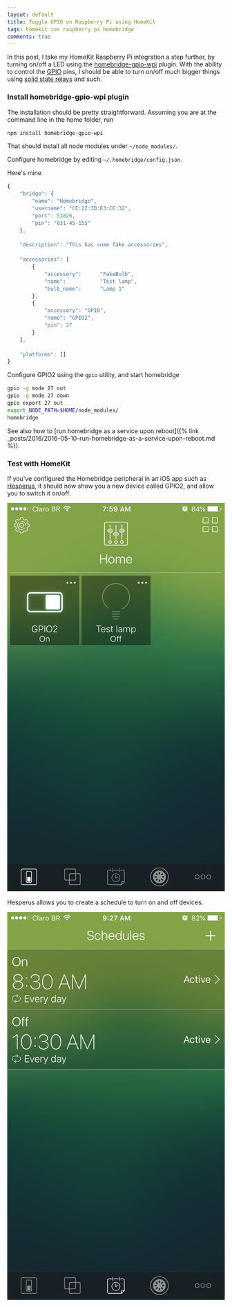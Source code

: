 ```yaml
---
layout: default
title: Toggle GPIO on Raspberry Pi using HomeKit
tags: homekit ios raspberry pi homebridge
comments: true
---
```


In this post, I take my HomeKit Raspberry Pi integration a step further, by turning on/off a LED using the [homebridge-gpio-wpi](https://www.npmjs.com/package/homebridge-gpio-wpi) plugin. With the ability to control the [GPIO](https://www.raspberrypi.org/documentation/usage/gpio/) pins, I should be able to turn on/off much bigger things using [solid state relays](https://www.sparkfun.com/products/13015) and such.

### Install homebridge-gpio-wpi plugin

The installation should be pretty straightforward. Assuming you are at the command line in the home folder, run

```bash
npm install homebridge-gpio-wpi
```

That should install all node modules under `~/node_modules/`.

Configure homebridge by editing `~/.homebridge/config.json`.

Here's mine

```javascript
{
    "bridge": {
        "name": "Homebridge",
        "username": "CC:22:3D:E3:CE:32",
        "port": 51826,
        "pin": "031-45-155"
    },

    "description": "This has some fake accessories",

    "accessories": [
        {
            "accessory":      "FakeBulb",
            "name":           "Test lamp",
            "bulb_name":      "Lamp 1"
        },
        {
            "accessory": "GPIO",
            "name": "GPIO2",
            "pin": 27
        }
    ],

    "platforms": []
}
```

Configure GPIO2 using the `gpio` utility, and start homebridge

```bash
gpio -g mode 27 out
gpio -g mode 27 down
gpio export 27 out
export NODE_PATH=$HOME/node_modules/
homebridge
```

See also how to [run homebridge as a service upon reboot]({% link _posts/2016/2016-05-10-run-homebridge-as-a-service-upon-reboot.md %}).

### Test with HomeKit

If you've configured the Homebridge peripheral in an iOS app such as [Hesperus](https://itunes.apple.com/us/app/hesperus/id969348892?mt=8), it should now show you a new device called GPIO2, and allow you to switch it on/off.

![LED](/assets/img/ios-homekit-hesperus-led.jpg)

Hesperus allows you to create a schedule to turn on and off devices.

![Schedule](/assets/img/ios-homekit-hesperus-schedule.jpg)
